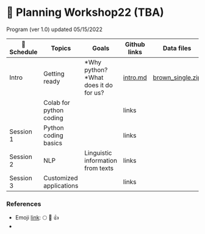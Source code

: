 # 🦖 Planning Workshop22 (TBA)

Program (ver 1.0) updated 05/15/2022

| :date: Schedule | Topics | Goals | Github links | Data files | Reference videos |
|----------|--------|------|--------|------------|-----------|
| Intro | Getting ready | *Why python? *What does it do for us? | [intro.md](https://github.com/MK316/workshop22/blob/main/intro.md) | [brown_single.zip](https://github.com/MK316/workshop22/blob/main/data/brown_single.zip)    |  |
|           | Colab for python coding |  | links |     |  |
| Session 1 | Python coding basics |   | links |     |   |
| Session 2 | NLP | Linguistic information from texts |  links |  |   |
| Session 3 | Customized applications |   | links |     |   |


### References

* Emoji [link](https://gist.github.com/rxaviers/7360908): :full_moon:  :pray:  :thumbsup:  
* 
